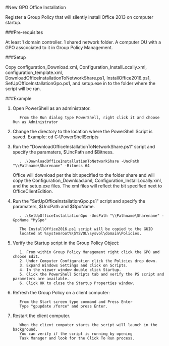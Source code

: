#New GPO Office Installation

Register a Group Policy that will silently install Office 2013 on computer startup.

###Pre-requisites

At least 1 domain controller.
1 shared network folder.
A computer OU with a GPO asscociated to it in Group Policy Management.

###Setup

Copy configuration_Download.xml, Configuration_InstallLocally.xml, configuration_template.xml, 
DownloadOfficeInstallationToNetworkShare.ps1, InstallOffice2016.ps1, SetUpOfficeInstallationGpo.ps1, and setup.exe 
in to the folder where the script will be ran.

###Example

1. Open PowerShell as an administrator.

          From the Run dialog type PowerShell, right click it and choose Run as Administrator

2. Change the directory to the location where the PowerShell Script is saved.
          Example: cd C:\PowerShellScripts
      
3. Run the "DownloadOfficeInstallationToNetworkShare.ps1" script and specify the paramaters, $UncPath and $Bitness.

          . .\DownloadOfficeInstallationToNetworkShare -UncPath "\\Pathname\Sharename" -Bitness 64
      
   Office will download per the bit specified to the folder share 
   and will copy the Configuration_Download.xml, 
   Configuration_InstallLocally.xml, and the setup.exe files. 
   The xml files will reflect the bit specified next to OfficeClientEdition.

4. Run the "SetUpOfficeInstallationGpo.ps1" script and specify the paramaters, $UncPath and $GpoName.

          . .\SetUpOfficeInstallationGpo -UncPath "\\Pathname\Sharename" -GpoName "MyGpo"
      
          The InstallOffice2016.ps1 script will be copied to the GUID 
          located at %systemroot%\SYSVOL\sysvol\domain\Policies.

5. Verify the Startup script in the Group Policy Object:

          1. From within Group Policy Management right click the GPO and choose Edit.
          2. Under Computer Configuration click the Policies drop down.
          3. Expand Windows Settings and click on Scripts.
          4. In the viewer window double click Startup.
          5. Click the PowerShell Scripts tab and verify the PS script and parameters are available.
          6. Click OK to close the Startup Properties window.

6. Refresh the Group Policy on a client computer:

          From the Start screen type command and Press Enter
          Type "gpupdate /force" and press Enter.

7. Restart the client computer.

          When the client computer starts the script will launch in the background. 
          You can verify if the script is running by opening 
          Task Manager and look for the Click To Run process.





